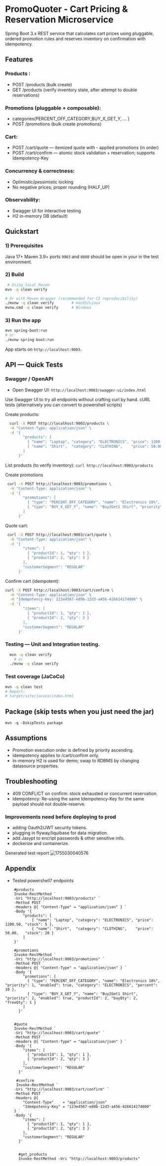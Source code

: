 # PromoQuoter - Cart Pricing & Reservation Microservice
Spring Boot 3.x REST service that calculates cart prices using pluggable, ordered promotion rules and reserves inventory on confirmation with idempotency.

## Features
### Products :

- POST /products (bulk create)
- GET /products (verify inventory state, after attempt to double reservations)

### Promotions (pluggable + composable):
- categories(PERCENT_OFF_CATEGORY,BUY_X_GET_Y, ... )
- POST /promotions (bulk create promotions)

### Cart:
- POST /cart/quote — itemized quote with - applied promotions (in order)
- POST /cart/confirm — atomic stock validation + reservation; supports Idempotency-Key

### Concurrency & correctness:
- Optimistic/pessimistic locking
- No negative prices; proper rounding (HALF_UP)

### Observability:
- Swagger UI for interactive testing
- H2 in-memory DB (default)

## Quickstart
### 1) Prerequisites
Java 17+
Maven 3.9+
ports `9903` and `8080` should be open in your in the test environment.

### 2) Build
```bash
 # Using local Maven
mvn -q clean verify

# Or with Maven Wrapper (recommended for CI reproducibility)
./mvnw -q clean verify        # macOS/Linux
mvnw.cmd -q clean verify      # Windows
```

### 3) Run the app
```bash
mvn spring-boot:run
# or
./mvnw spring-boot:run
```
App starts on `http://localhost:9003`.

## API — Quick Tests
### Swagger / OpenAPI
- Open Swagger UI: `http://localhost:9003/swagger-ui/index.html`

Use Swagger UI to try all endpoints without crafting curl by hand.
cURL tests (alternatively you can convert to powershell scripts)

Create products:
```bash
  curl -X POST http://localhost:9003/products \
  -H "Content-Type: application/json" \
  -d '{
        "products": [
          { "name": "Laptop", "category": "ELECTRONICS", "price": 1200.50, "stock": 5 },
          { "name": "Shirt",  "category": "CLOTHING",    "price": 50.00,   "stock": 20 }
        ]
      }'
```
List products (to verify inventory):
`curl http://localhost:9003/products`

Create promotions
```bash
 curl -X POST http://localhost:9003/promotions \
  -H "Content-Type: application/json" \
  -d '{
        "promotions": [
          { "type": "PERCENT_OFF_CATEGORY", "name": "Electronics 10%", "priority": 1, "enabled": true, "category": "ELECTRONICS", "percent": 10 },
          { "type": "BUY_X_GET_Y", "name": "Buy2Get1 Shirt", "priority": 2, "enabled": true, "productId": 2, "buyQty": 2, "freeQty": 1 }
        ]
      }'
```

Quote cart:
```bash
 curl -X POST http://localhost:9003/cart/quote \
  -H "Content-Type: application/json" \
  -d '{
        "items": [
          { "productId": 1, "qty": 1 },
          { "productId": 2, "qty": 3 }
        ],
        "customerSegment": "REGULAR"
      }'
```

Confirm cart (idempotent):
```bash
curl -X POST http://localhost:9003/cart/confirm \
  -H "Content-Type: application/json" \
  -H "Idempotency-Key: 123e4567-e89b-12d3-a456-426614174000" \
  -d '{
        "items": [
          { "productId": 1, "qty": 1 },
          { "productId": 2, "qty": 3 }
        ],
        "customerSegment": "REGULAR"
      }'
```

### Testing — Unit and Integration testing.
```bash
  mvn -q clean verify
    # or
  ./mvnw -q clean verify
```

### Test coverage (JaCoCo)
```bash
mvn -q clean test
# Report:
# target/site/jacoco/index.html
```

## Package (skip tests when you just need the jar)
`mvn -q -DskipTests package `

## Assumptions
- Promotion execution order is defined by priority ascending.
- Idempotency applies to /cart/confirm only.
- In-memory H2 is used for demo; swap to RDBMS by changing datasource properties.

## Troubleshooting
- 409 CONFLICT on confirm: stock exhausted or concurrent reservation.
- Idempotency: Re-using the same Idempotency-Key for the same payload should not double-reserve.

### Improvements need before deploying to prod
- adding Oauth2/JWT security tokens.
- plugging in flyway/liquibase for data migration.
- add Jasypt to encript passwords & other sensitive info.
- dockerize and containerize.

Generated test report
![1755030040576](image/ReadMe/1755030040576.png)

## Appendix
- Tested powershell7 endpoints
```pwsh
	#products
	Invoke-RestMethod `
    -Uri "http://localhost:9003/products" `
    -Method POST `
    -Headers @{ "Content-Type" = "application/json" } `
    -Body '{
        "products": [
            { "name": "Laptop", "category": "ELECTRONICS", "price": 1200.50, "stock": 5 },
            { "name": "Shirt",  "category": "CLOTHING",    "price": 50.00,   "stock": 20 }
        ]
    }'

	#promotions
	Invoke-RestMethod `
    -Uri "http://localhost:9003/promotions" `
    -Method POST `
    -Headers @{ "Content-Type" = "application/json" } `
    -Body '{
        "promotions": [
          { "type": "PERCENT_OFF_CATEGORY", "name": "Electronics 10%", "priority": 1, "enabled": true, "category": "ELECTRONICS", "percent": 10 },
          { "type": "BUY_X_GET_Y", "name": "Buy2Get1 Shirt", "priority": 2, "enabled": true, "productId": 2, "buyQty": 2, "freeQty": 1 }
        ]
      }'


    #quote
    Invoke-RestMethod `
    -Uri "http://localhost:9003/cart/quote" `
    -Method POST `
    -Headers @{ "Content-Type" = "application/json" } `
    -Body '{
        "items": [
          { "productId": 1, "qty": 1 },
          { "productId": 2, "qty": 3 }
        ],
        "customerSegment": "REGULAR"
      }'
	  
	 #confirm 
	 Invoke-RestMethod `
    -Uri "http://localhost:9003/cart/confirm" `
    -Method POST `
    -Headers @{
        "Content-Type"    = "application/json"
        "Idempotency-Key" = "123e4567-e89b-12d3-a456-426614174000"
    } `
    -Body '{
        "items": [
          { "productId": 1, "qty": 1 },
          { "productId": 2, "qty": 3 }
        ],
        "customerSegment": "REGULAR"
      }'
	  
	  
	  #get_products
	  Invoke-RestMethod -Uri "http://localhost:9003/products"

```